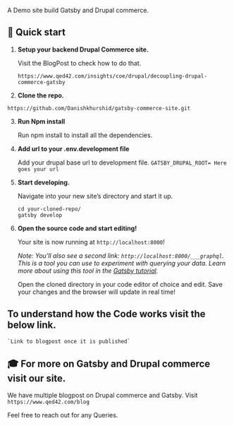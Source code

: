 A Demo site build Gatsby and Drupal commerce. 

## 🚀 Quick start

1. **Setup your backend Drupal Commerce site.** 
   
   Visit the BlogPost to check how to do that.

    `https://www.qed42.com/insights/coe/drupal/decoupling-drupal-commerce-gatsby`

2.  **Clone the repo.**

   `https://github.com/Danishkhurshid/gatsby-commerce-site.git`

3. **Run Npm install**

     Run npm install to install all the dependencies. 

4.  **Add url to your .env.development file**

    Add your drupal base url to development file.
    ```GATSBY_DRUPAL_ROOT= Here goes your url``` 

5.  **Start developing.**

    Navigate into your new site’s directory and start it up.

    ```shell
    cd your-cloned-repo/
    gatsby develop
    ```

6.  **Open the source code and start editing!**

    Your site is now running at `http://localhost:8000`!

    _Note: You'll also see a second link: _`http://localhost:8000/___graphql`_. This is a tool you can use to experiment with querying your data. Learn more about using this tool in the [Gatsby tutorial](https://www.gatsbyjs.org/tutorial/part-five/#introducing-graphiql)._

    Open the cloned directory in your code editor of choice and edit. Save your changes and the browser will update in real time!

## To understand how the Code works visit the below link.

    `Link to blogpost once it is published`

## 🎓 For more on Gatsby and Drupal commerce visit our site.

   We have multiple blogpost on Drupal commerce and Gatsby.
   Visit `https://www.qed42.com/blog`

  Feel free to reach out for any Queries. 
